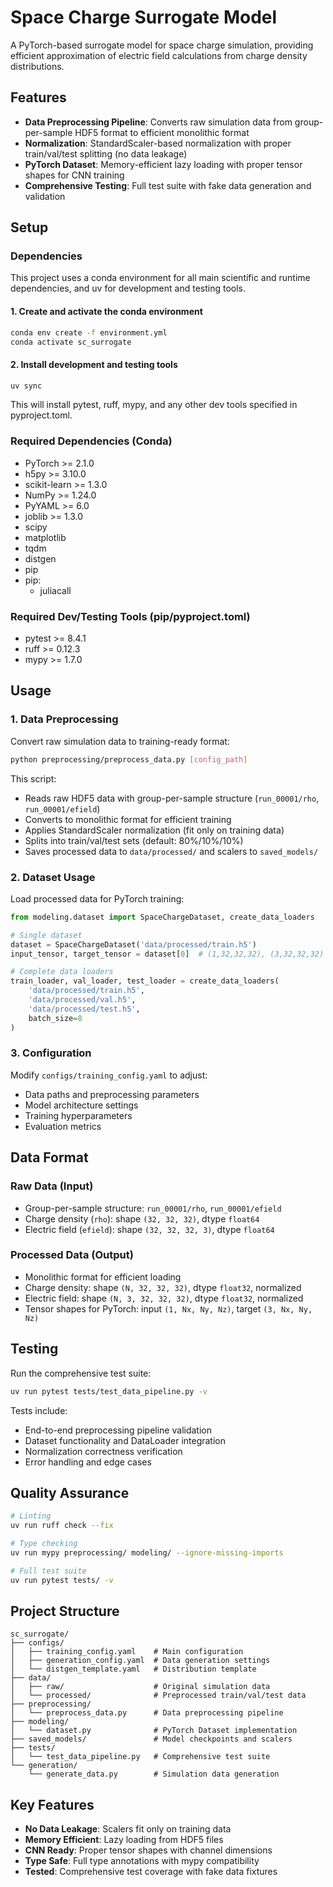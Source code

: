 ﻿# Space Charge Surrogate Model

A PyTorch-based surrogate model for space charge simulation, providing efficient approximation of electric field calculations from charge density distributions.

## Features

- **Data Preprocessing Pipeline**: Converts raw simulation data from group-per-sample HDF5 format to efficient monolithic format
- **Normalization**: StandardScaler-based normalization with proper train/val/test splitting (no data leakage)
- **PyTorch Dataset**: Memory-efficient lazy loading with proper tensor shapes for CNN training
- **Comprehensive Testing**: Full test suite with fake data generation and validation

## Setup

### Dependencies

This project uses a conda environment for all main scientific and runtime dependencies, and uv for development and testing tools.

#### 1. Create and activate the conda environment

```bash
conda env create -f environment.yml
conda activate sc_surrogate
```

#### 2. Install development and testing tools

```bash
uv sync
```

This will install pytest, ruff, mypy, and any other dev tools specified in pyproject.toml.

### Required Dependencies (Conda)
- PyTorch >= 2.1.0
- h5py >= 3.10.0
- scikit-learn >= 1.3.0
- NumPy >= 1.24.0
- PyYAML >= 6.0
- joblib >= 1.3.0
- scipy
- matplotlib
- tqdm
- distgen
- pip
- pip:
  - juliacall

### Required Dev/Testing Tools (pip/pyproject.toml)
- pytest >= 8.4.1
- ruff >= 0.12.3
- mypy >= 1.7.0

## Usage

### 1. Data Preprocessing

Convert raw simulation data to training-ready format:

```bash
python preprocessing/preprocess_data.py [config_path]
```

This script:
- Reads raw HDF5 data with group-per-sample structure (`run_00001/rho`, `run_00001/efield`)
- Converts to monolithic format for efficient training
- Applies StandardScaler normalization (fit only on training data)
- Splits into train/val/test sets (default: 80%/10%/10%)
- Saves processed data to `data/processed/` and scalers to `saved_models/`

### 2. Dataset Usage

Load processed data for PyTorch training:

```python
from modeling.dataset import SpaceChargeDataset, create_data_loaders

# Single dataset
dataset = SpaceChargeDataset('data/processed/train.h5')
input_tensor, target_tensor = dataset[0]  # (1,32,32,32), (3,32,32,32)

# Complete data loaders
train_loader, val_loader, test_loader = create_data_loaders(
    'data/processed/train.h5',
    'data/processed/val.h5', 
    'data/processed/test.h5',
    batch_size=8
)
```

### 3. Configuration

Modify `configs/training_config.yaml` to adjust:
- Data paths and preprocessing parameters
- Model architecture settings
- Training hyperparameters
- Evaluation metrics

## Data Format

### Raw Data (Input)
- Group-per-sample structure: `run_00001/rho`, `run_00001/efield`
- Charge density (`rho`): shape `(32, 32, 32)`, dtype `float64`
- Electric field (`efield`): shape `(32, 32, 32, 3)`, dtype `float64`

### Processed Data (Output)
- Monolithic format for efficient loading
- Charge density: shape `(N, 32, 32, 32)`, dtype `float32`, normalized
- Electric field: shape `(N, 3, 32, 32, 32)`, dtype `float32`, normalized
- Tensor shapes for PyTorch: input `(1, Nx, Ny, Nz)`, target `(3, Nx, Ny, Nz)`

## Testing

Run the comprehensive test suite:

```bash
uv run pytest tests/test_data_pipeline.py -v
```

Tests include:
- End-to-end preprocessing pipeline validation
- Dataset functionality and DataLoader integration
- Normalization correctness verification
- Error handling and edge cases

## Quality Assurance

```bash
# Linting
uv run ruff check --fix

# Type checking
uv run mypy preprocessing/ modeling/ --ignore-missing-imports

# Full test suite
uv run pytest tests/ -v
```

## Project Structure

```
sc_surrogate/
├── configs/
│   ├── training_config.yaml    # Main configuration
│   ├── generation_config.yaml  # Data generation settings
│   └── distgen_template.yaml   # Distribution template
├── data/
│   ├── raw/                    # Original simulation data
│   └── processed/              # Preprocessed train/val/test data
├── preprocessing/
│   └── preprocess_data.py      # Data preprocessing pipeline
├── modeling/
│   └── dataset.py              # PyTorch Dataset implementation
├── saved_models/               # Model checkpoints and scalers
├── tests/
│   └── test_data_pipeline.py   # Comprehensive test suite
└── generation/
    └── generate_data.py        # Simulation data generation
```

## Key Features

- **No Data Leakage**: Scalers fit only on training data
- **Memory Efficient**: Lazy loading from HDF5 files
- **CNN Ready**: Proper tensor shapes with channel dimensions
- **Type Safe**: Full type annotations with mypy compatibility
- **Tested**: Comprehensive test coverage with fake data fixtures
